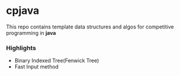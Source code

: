 # cpjava
This repo contains template data structures and algos for competitive programming in **java**
### Highlights
- Binary Indexed Tree(Fenwick Tree)
- Fast Input method
